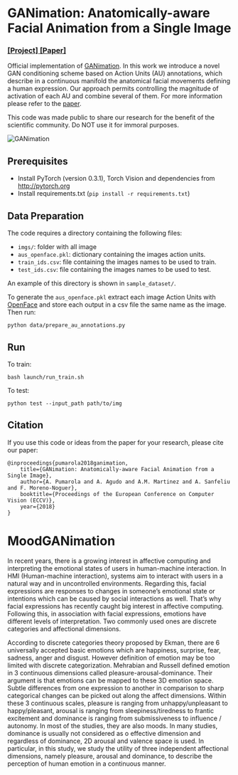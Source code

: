 # GANimation: Anatomically-aware Facial Animation from a Single Image
### [[Project]](http://www.albertpumarola.com/research/GANimation/index.html)[ [Paper]](https://arxiv.org/abs/1807.09251) 
Official implementation of [GANimation](http://www.albertpumarola.com/research/GANimation/index.html). In this work we introduce a novel GAN conditioning scheme based on Action Units (AU) annotations, which describe in a continuous manifold the anatomical facial movements defining a human expression. Our approach permits controlling the magnitude of activation of each AU and combine several of them. For more information please refer to the [paper](https://arxiv.org/abs/1807.09251).

This code was made public to share our research for the benefit of the scientific community. Do NOT use it for immoral purposes.

![GANimation](http://www.albertpumarola.com/images/2018/GANimation/teaser.png)

## Prerequisites
- Install PyTorch (version 0.3.1), Torch Vision and dependencies from http://pytorch.org
- Install requirements.txt (```pip install -r requirements.txt```)

## Data Preparation
The code requires a directory containing the following files:
- `imgs/`: folder with all image
- `aus_openface.pkl`: dictionary containing the images action units.
- `train_ids.csv`: file containing the images names to be used to train.
- `test_ids.csv`: file containing the images names to be used to test.

An example of this directory is shown in `sample_dataset/`.

To generate the `aus_openface.pkl` extract each image Action Units with [OpenFace](https://github.com/TadasBaltrusaitis/OpenFace/wiki/Action-Units) and store each output in a csv file the same name as the image. Then run:
```
python data/prepare_au_annotations.py
```

## Run
To train:
```
bash launch/run_train.sh
```
To test:
```
python test --input_path path/to/img
```

## Citation
If you use this code or ideas from the paper for your research, please cite our paper:
```
@inproceedings{pumarola2018ganimation,
    title={GANimation: Anatomically-aware Facial Animation from a Single Image},
    author={A. Pumarola and A. Agudo and A.M. Martinez and A. Sanfeliu and F. Moreno-Noguer},
    booktitle={Proceedings of the European Conference on Computer Vision (ECCV)},
    year={2018}
}
```
# MoodGANimation
In recent years, there is a growing interest in affective computing and interpreting the emotional states of users in human-machine interaction. In HMI (Human-machine interaction), systems aim to interact with users in a natural way and in uncontrolled environments. Regarding this, facial expressions are responses to changes in someone’s emotional state or intentions which can be caused by social interactions as well. That’s why facial expressions has recently caught big interest in affective computing. Following this, in association with facial expressions, emotions have different levels of interpretation. Two commonly used ones are discrete categories and affectional dimensions.  

According to discrete categories theory proposed by Ekman, there are 6 universally accepted basic emotions which are happiness, surprise, fear, sadness, anger and disgust. However definition of emotion may be too limited with discrete categorization. Mehrabian and Russell defined emotion in 3 continuous dimensions called pleasure-arousal-dominance. Their argument is that emotions can be mapped to these 3D emotion space. Subtle differences from one expression to another in comparison to sharp categorical changes can be picked out along the affect dimensions. Within these 3 continuous scales, pleasure is ranging from unhappy/unpleasant to happy/pleasant, arousal is ranging from sleepiness/tiredness to frantic excitement and dominance is ranging from submissiveness to influence / autonomy. In most of the studies, they are also moods. In many studies, dominance is usually not considered as o effective dimension and regardless of dominance, 2D arousal and valence space is used. In particular, in this study, we study the utility of three independent affectional dimensions, namely pleasure, arousal and dominance, to describe the perception of human emotion in a continuous manner.
